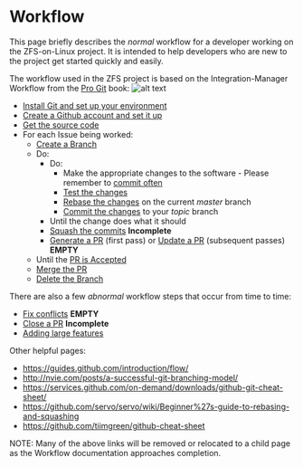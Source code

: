 # Workflow

This page briefly describes the *normal* workflow for a developer working on the ZFS-on-Linux project.  It is intended to help developers who are new to the project get started quickly and easily.

The workflow used in the ZFS project is based on the Integration-Manager Workflow from the [Pro Git][pro-git] book:
![alt text](https://git-scm.com/book/en/v2/images/integration-manager.png "Workflow")

* [Install Git and set up your environment][W-install]
* [Create a Github account and set it up][W-github-account]
* [Get the source code][W-get-code]
* For each Issue being worked:
   * [Create a Branch][W-create-branch]
   * Do:
       * Do:
           * Make the appropriate changes to the software - Please remember to [commit often][W-often]
           * [Test the changes][W-test]
           * [Rebase the changes][W-rebase] on the current *master* branch
           * [Commit the changes][W-commit] to your *topic* branch
       * Until the change does what it should
       * [Squash the commits][W-squash] **Incomplete**
       * [Generate a PR][W-generate] (first pass) or [Update a PR][W-update] (subsequent passes) **EMPTY**
   * Until the [PR is Accepted][W-accept]
   * [Merge the PR][W-merge]
   * [Delete the Branch][W-delete-branch]

There are also a few *abnormal* workflow steps that occur from time to time:

* [Fix conflicts][W-conflicts] **EMPTY**
* [Close a PR][W-close-PR] **Incomplete**
* [Adding large features][W-large]

Other helpful pages:

* https://guides.github.com/introduction/flow/
* http://nvie.com/posts/a-successful-git-branching-model/
* https://services.github.com/on-demand/downloads/github-git-cheat-sheet/
* https://github.com/servo/servo/wiki/Beginner%27s-guide-to-rebasing-and-squashing
* https://github.com/tiimgreen/github-cheat-sheet

NOTE:  Many of the above links will be removed or relocated to a child page as the Workflow documentation approaches completion.

[zol]: https://github.com/zfsonlinux/zfs
[pro-git]: https://git-scm.com/book/en/v2
[W-install]: https://github.com/pashford/zfswiki/blob/master/wiki/Workflow/Install-Git.md
[W-github-account]: https://github.com/pashford/zfswiki/blob/master/wiki/Workflow/Create-Github-Account.md
[W-get-code]: https://github.com/pashford/zfswiki/blob/master/wiki/Workflow/Get-Source.md
[W-create-branch]: https://github.com/pashford/zfswiki/blob/master/wiki/Workflow/Create-Branch.md
[W-often]: https://github.com/pashford/zfswiki/blob/master/wiki/Workflow/Commit-Often.md
[W-test]: https://github.com/pashford/zfswiki/blob/master/wiki/Workflow/Test.md
[W-rebase]: https://github.com/pashford/zfswiki/blob/master/wiki/Workflow/Rebase.md
[W-commit]: https://github.com/pashford/zfswiki/blob/master/wiki/Workflow/Commit.md
[W-squash]: https://github.com/pashford/zfswiki/blob/master/wiki/Workflow/Squash.md
[W-generate]: https://github.com/pashford/zfswiki/blob/master/wiki/Workflow/Generate-PR.md
[W-update]: https://github.com/pashford/zfswiki/blob/master/wiki/Workflow/Update-PR.md
[W-accept]: https://github.com/pashford/zfswiki/blob/master/wiki/Workflow/Accept-PR.md
[W-merge]: https://github.com/pashford/zfswiki/blob/master/wiki/Workflow/Merge-PR.md
[W-conflicts]: https://github.com/pashford/zfswiki/blob/master/wiki/Workflow/Conflicts.md
[W-close-PR]: https://github.com/pashford/zfswiki/blob/master/wiki/Workflow/Close-PR.md
[W-large]: https://github.com/pashford/zfswiki/blob/master/wiki/Workflow/Large-Features.md
[W-delete-branch]: https://github.com/pashford/zfswiki/blob/master/wiki/Workflow/Delete-Branch.md
